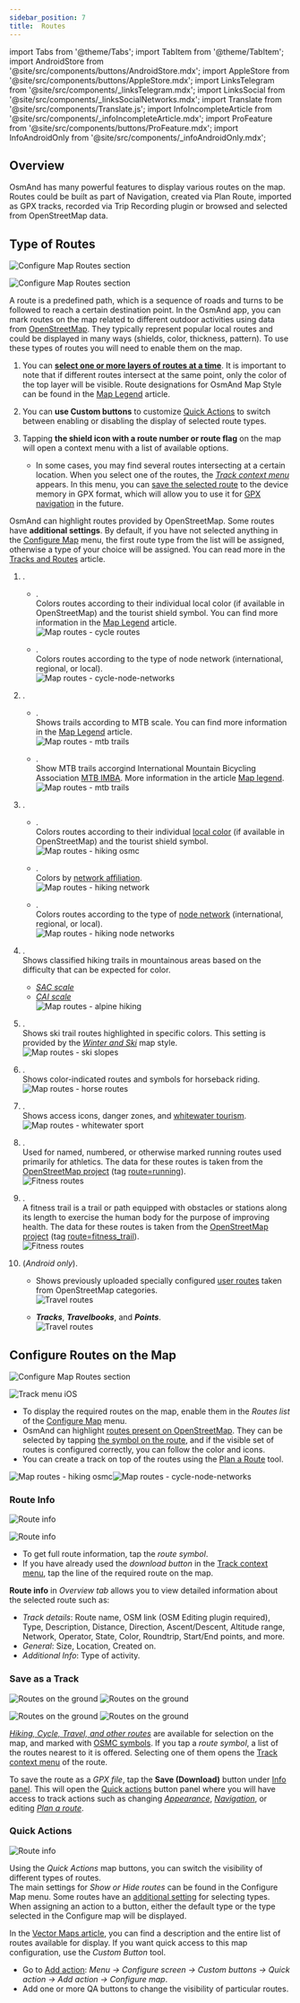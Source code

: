 ```yaml
---
sidebar_position: 7
title:  Routes
---
```



import Tabs from '@theme/Tabs';
import TabItem from '@theme/TabItem';
import AndroidStore from '@site/src/components/buttons/AndroidStore.mdx';
import AppleStore from '@site/src/components/buttons/AppleStore.mdx';
import LinksTelegram from '@site/src/components/_linksTelegram.mdx';
import LinksSocial from '@site/src/components/_linksSocialNetworks.mdx';
import Translate from '@site/src/components/Translate.js';
import InfoIncompleteArticle from '@site/src/components/_infoIncompleteArticle.mdx';
import ProFeature from '@site/src/components/buttons/ProFeature.mdx';
import InfoAndroidOnly from '@site/src/components/_infoAndroidOnly.mdx';

<InfoIncompleteArticle/>

## Overview

OsmAnd has many powerful features to display various routes on the map. Routes could be built as part of Navigation, created via Plan Route, imported as GPX tracks, recorded via Trip Recording plugin or browsed and selected from OpenStreetMap data.




## Type of Routes

<Tabs groupId="operating-systems">

<TabItem value="android" label="Android">  

*<Translate android="true" ids="shared_string_menu,configure_map,rendering_category_routes"/>* 

![Configure Map Routes section](@site/static/img/map/settings_routes_andr_1.png)

</TabItem>

<TabItem value="ios" label="iOS">  

*<Translate ios="true" ids="shared_string_menu,configure_map,rendering_category_routes"/>*

![Configure Map Routes section](@site/static/img/map/settings_routes_ios_1.png)

</TabItem>

</Tabs> 


A route is a predefined path, which is a sequence of roads and turns to be followed to reach a certain destination point. In the OsmAnd app, you can mark routes on the map related to different outdoor activities using data from [OpenStreetMap](https://wiki.openstreetmap.org/wiki/Relation:route). They typically represent popular local routes and could be displayed in many ways (shields, color, thickness, pattern). To use these types of routes you will need to enable them on the map.


1. You can **[select one or more layers of routes at a time](../map/tracks-on-map.md#routes-on-the-map)**. It is important to note that if different routes intersect at the same point, only the color of the top layer will be visible. Route designations for OsmAnd Map Style can be found in the [Map Legend](../map-legend/osmand.md#routes) article.
   <!-- - Read about the color scheme of routes in the [Color Palette Schemes](../personal/color-palette-schemes.md) article.  -->

2. You can **use Custom buttons** to customize [Quick Actions](../map/tracks-on-map.md#quick-actions-for-routes) to switch between enabling or disabling the display of selected route types.

3. Tapping **the shield icon with a route number or route flag** on the map will open a context menu with a list of available options.  
    - In some cases, you may find several routes intersecting at a certain location. When you select one of the routes, the *[Track context menu](../map/track-context-menu.md)* appears. In this menu, you can [save the selected route](../map/tracks-on-map.md#routes-on-the-map) to the device memory in GPX format, which will allow you to use it for [GPX navigation](../navigation/setup/gpx-navigation.md) in the future.


OsmAnd can highlight routes provided by OpenStreetMap. Some routes have **additional settings**. By default, if you have not selected anything in the [Configure Map](../map/configure-map-menu.md) menu, the first route type from the list will be assigned, otherwise a type of your choice will be assigned. You can read more in the [Tracks and Routes](../map/tracks-on-map.md#coloring-routes-by-type) article.  

1. **<Translate android="true" ids="rendering_attr_showCycleRoutes_name"/>**.

    - ***<Translate android="true" ids="layer_route"/>***.  
    Colors routes according to their individual local color (if available in OpenStreetMap) and the tourist shield symbol. You can find more information in the [Map Legend](../map-legend/index.md) article.  
    ![Map routes - cycle routes](@site/static/img/map/map-routes-cycle-routes.png)

    - ***<Translate android="true" ids="rendering_value_walkingRoutesOSMCNodes_name"/>***.  
    Colors routes according to the type of node network (international, regional, or local).    
    ![Map routes - cycle-node-networks](@site/static/img/map/map-routes-cycle-node-networks.png)

2. **<Translate android="true" ids="rendering_attr_showMtbRoutes_name"/>**.

    - ***<Translate android="true" ids="mtb_scale"/>***.  
    Shows trails according to MTB scale. You can find more information in the [Map Legend](../map-legend/index.md) article.    
    ![Map routes - mtb trails](@site/static/img/map/map-routes-mtb-trails.png)

    - ***<Translate android="true" ids="mtb_imba"/>***.  
    Show MTB trails accorgind International Mountain Bicycling Association [MTB IMBA](https://www.imba.com/). More information in the article [Map legend](../map-legend/index.md).  
    ![Map routes - mtb trails](@site/static/img/map/map-routes-mtb_imba-trails.png)

3. **<Translate android="true" ids="rendering_attr_hikingRoutesOSMC_name"/>**.

    - ***<Translate android="true" ids="rendering_value_walkingRoutesOSMC_name"/>***.  
    Colors routes according to their individual [local color](https://wiki.openstreetmap.org/wiki/Key:osmc:symbol#Maps_that_show_osmc:symbol) (if available in OpenStreetMap) and the tourist shield symbol.    
    ![Map routes - hiking osmc](@site/static/img/map/map-routes-hiking-osmc.png)

    - ***<Translate android="true" ids="rendering_value_walkingRoutesScopeOSMC_name"/>***.  
    Colors by [network affiliation](https://wiki.openstreetmap.org/wiki/Key:osmc:symbol#Maps_that_show_osmc:symbol).  
    ![Map routes - hiking network](@site/static/img/map/map-routes-hiking-network.png)

    - ***<Translate android="true" ids="rendering_value_walkingRoutesOSMCNodes_name"/>***.  
    Colors routes according to the type of [node network](https://wiki.openstreetmap.org/wiki/Node_Networks) (international, regional, or local).  
    ![Map routes - hiking node networks](@site/static/img/map/map-routes-hiking-node-networks.png)

4. **<Translate android="true" ids="rendering_attr_alpineHiking_name"/>**.  
    Shows classified hiking trails in mountainous areas based on the difficulty that can be expected for color.    

    - [*SAC scale*](https://wiki.openstreetmap.org/wiki/Key:sac_scale)
    - [*CAI scale*](https://wiki.openstreetmap.org/wiki/Proposal:Cai_scale)  
    ![Map routes - alpine hiking](@site/static/img/map/map-routes-alpine-hiking.png)

5. **<Translate android="true" ids="rendering_attr_pisteRoutes_name"/>**.  
Shows ski trail routes highlighted in specific colors. This setting is provided by the [*Winter and Ski*](../map/vector-maps.md#winter-and-ski) map style.   
    ![Map routes - ski slopes](@site/static/img/map/map-routes-ski-slopes.png)

6. **<Translate android="true" ids="rendering_attr_horseRoutes_name"/>**.  
Shows color-indicated routes and symbols for horseback riding.  
    ![Map routes - horse routes](@site/static/img/map/map-routes-horse.png)

7. **<Translate android="true" ids="rendering_attr_whiteWaterSports_name"/>**.  
Shows access icons, danger zones, and [whitewater tourism](https://wiki.openstreetmap.org/wiki/Whitewater_sports#Whitewater_Map).  
    ![Map routes - whitewater sport](@site/static/img/map/map-routes-whitewater-sport.png)

8. **<Translate android="true" ids="rendering_attr_showRunningRoutes_name"/>**.  
Used for named, numbered, or otherwise marked running routes used primarily for athletics. The data for these routes is taken from the [OpenStreetMap project](https://openstreetmap.org/) (tag [route=running](https://wiki.openstreetmap.org/wiki/Tag:route%3Drunning)).   
    ![Fitness routes](@site/static/img/map/fitness_1.png)

9. **<Translate android="true" ids="rendering_attr_showFitnessTrails_name"/>**.  
A fitness trail is a trail or path equipped with obstacles or stations along its length to exercise the human body for the purpose of improving health. The data for these routes is taken from the [OpenStreetMap project](https://openstreetmap.org/) (tag [route=fitness_trail](https://wiki.openstreetmap.org/wiki/Tag:route%3Dfitness_trail)).  
    ![Fitness routes](@site/static/img/map/fitness_route.png) 

10. **<Translate android="true" ids="travel_routes"/>** (*Android only*).  

    - Shows previously uploaded specially configured [user routes](https://osmand.net/blog/routes#generated-travel-routes) taken from OpenStreetMap categories.  
    ![Travel routes](@site/static/img/map/travel_route_2.png)   

    - ***Tracks***, ***Travelbooks***, and ***Points***.  
    ![Travel routes](@site/static/img/map/travel_routes.png) 



## Configure Routes on the Map

<Tabs groupId="operating-systems">

<TabItem value="android" label="Android">

*<Translate android="true" ids="shared_string_menu,configure_map,rendering_category_routes"/>*

![Configure Map Routes section](@site/static/img/map/configure_map_routes_android.png) 

</TabItem>

<TabItem value="ios" label="iOS">

*<Translate ios="true" ids="shared_string_menu,configure_map,rendering_category_routes"/>*

![Track menu iOS](@site/static/img/map/configure_map_routes_ios.png) 

</TabItem>

</Tabs>

<!--
OsmAnd can highlight [routes present on OpenStreetMap](https://wiki.openstreetmap.org/wiki/Relation:route). They can be selected by tapping [the symbol on the route](#save-as-a-track), and if the visible set of routes is configured correctly, you can follow the color and icons. You can create a track on top of the routes using the [Plan a Route](../plan-route/create-route.md) tool.  -->

- To display the required routes on the map, enable them in the *Routes list* of the [Configure Map](../map/configure-map-menu.md) menu.
- OsmAnd can highlight [routes present on OpenStreetMap](https://wiki.openstreetmap.org/wiki/Relation:route). They can be selected by tapping [the symbol on the route](#save-as-track), and if the visible set of routes is configured correctly, you can follow the color and icons.
- You can create a track on top of the routes using the [Plan a Route](../plan-route/create-route.md) tool.  

![Map routes - hiking osmc](@site/static/img/map/map-routes-hiking-osmc.png)![Map routes - cycle-node-networks](@site/static/img/map/map-routes-cycle-node-networks.png)


### Route Info

<Tabs groupId="operating-systems">

<TabItem value="android" label="Android">

![Route info](@site/static/img/map/route_info_1_andr.png)

</TabItem>

<TabItem value="ios" label="iOS">

![Route info](@site/static/img/map/route_info_1_ios.png)

</TabItem>

</Tabs>  

- To get full route information, tap the *route symbol*.
- If you have already used the *download button* in the [Track context menu](../map/track-context-menu.md), tap the line of the required route on the map.    

**Route info** in *Overview tab* allows you to view detailed information about the selected route such as:
- *Track details*: Route name, OSM link (OSM Editing plugin required), Type, Description, Distance, Direction, Ascent/Descent, Altitude range, Network, Operator, State, Color, Roundtrip, Start/End points, and more.
- *General*: Size, Location, Created on.
- *Additional Info*: Type of activity.

### Save as a Track

<Tabs groupId="operating-systems">

<TabItem value="android" label="Android">

![Routes on the ground](@site/static/img/map/routes-4.png)   ![Routes on the ground](@site/static/img/map/routes-5.png)

</TabItem>

<TabItem value="ios" label="iOS">

![Routes on the ground](@site/static/img/map/hiking.png)   ![Routes on the ground](@site/static/img/map/hiking_1.png)

</TabItem>

</Tabs>  

[*Hiking, Cycle, Travel, and other routes*](../map/vector-maps.md#routes) are available for selection on the map, and marked with [OSMC symbols](https://wiki.openstreetmap.org/wiki/Key:osmc:symbol). If you tap a *route symbol*, a list of the routes nearest to it is offered. Selecting one of them opens the [Track context menu](../map/track-context-menu.md) of the route.  

To save the route as a *GPX file*, tap the **Save (Download)** button under [Info panel](../map/track-context-menu.md#info-panel). This will open the [Quick actions](../map/track-context-menu.md#quick-actions) button panel where you will have access to track actions such as changing [*Appearance*](#track-appearance), [*Navigation*](#route-navigation), or editing [*Plan a route*](../plan-route/create-route.md).


### Quick Actions 

<InfoAndroidOnly />

*<Translate android="true" ids="shared_string_menu,layer_map_appearance,custom_buttons,configure_screen_quick_action,quick_action_new_action,quick_action_add_configure_map"/>*  

![Route info](@site/static/img/map/qa_routes_andr.png)

Using the *Quick Actions* map buttons, you can switch the visibility of different types of routes.  
The main settings for *Show or Hide routes* can be found in the Configure Map menu. Some routes have an [additional setting](#coloring-routes-by-type) for selecting types. When assigning an action to a button, either the default type or the type selected in the Configure map will be displayed.  

In the [Vector Maps article](../map/vector-maps.md#routes), you can find a description and the entire list of routes available for display. If you want quick access to this map configuration, use the *Custom Button* tool.  

- Go to [Add action](../widgets/quick-action.md#custom-buttons): *Menu → Configure screen → Custom buttons → Quick action → Add action → Configure map*.
- Add one or more QA buttons to change the visibility of particular routes.
